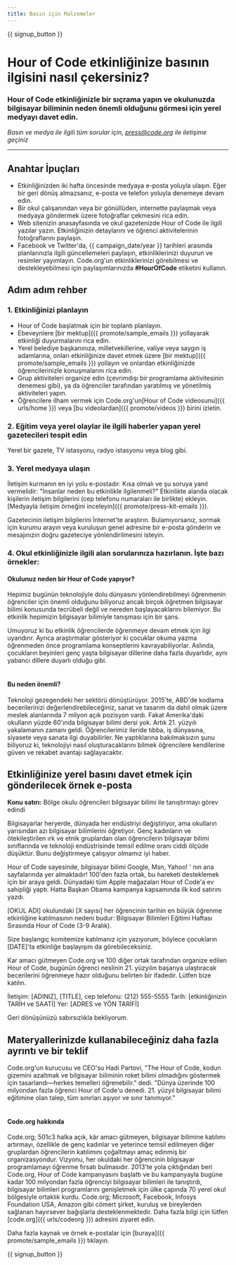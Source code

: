 ```yaml
---
title: Basın için Malzemeler
---
```


{{ signup_button }}

# Hour of Code etkinliğinize basının ilgisini nasıl çekersiniz?

### Hour of Code etkinliğinizle bir sıçrama yapın ve okulunuzda bilgisayar biliminin neden önemli olduğunu görmesi için yerel medyayı davet edin.

*Basın ve medya ile ilgili tüm sorular için, <press@code.org> ile iletişime geçiniz*

* * *

## Anahtar İpuçları

- Etkinliğinizden iki hafta öncesinde medyaya e-posta yoluyla ulaşın. Eğer bir geri dönüş almazsanız, e-posta ve telefon yoluyla denemeye devam edin.
- Bir okul çalışanından veya bir gönüllüden, internette paylaşmak veya medyaya göndermek üzere fotoğraflar çekmesini rica edin.
- Web sitenizin anasayfasında ve okul gazetenizde Hour of Code ile ilgili yazılar yazın. Etkinliğinizin detaylarını ve öğrenci aktivitelerinin fotoğraflarını paylaşın.
- Facebook ve Twitter'da, {{ campaign_date/year }} tarihleri ​​arasında planlarınızla ilgili güncellemeleri paylaşın, etkinliklerinizi duyurun ve resimler yayımlayın. Code.org'un etkinliklerinizi görebilmesi ve destekleyebilmesi için paylaşımlarınızda **#HourOfCode** etiketini kullanın.

## Adım adım rehber

### 1. Etkinliğinizi planlayın

- Hour of Code başlatmak için bir toplantı planlayın.
- Ebeveynlere [bir mektup]({{ promote/sample_emails }}) yollayarak etkinliği duyurmalarını rica edin.
- Yerel belediye başkanınıza, milletvekillerine, valiye veya saygın iş adamlarına, onları etkinliğinize davet etmek üzere [bir mektup]({{ promote/sample_emails }}) yollayın ve onlardan etkinliğinizde öğrencilerinizle konuşmalarını rica edin.
- Grup aktiviteleri organize edin (çevrimdışı bir programlama aktivitesinin denemesi gibi), ya da öğrenciler tarafından yaratılmış ve yönetilmiş aktiviteleri yapın.
- Öğrencilere ilham vermek için Code.org'un[Hour of Code videosunu]({{ urls/home }}) veya [bu videolardan]({{ promote/videos }}) birini izletin. <br />

### 2. Eğitim veya yerel olaylar ile ilgili haberler yapan yerel gazetecileri tespit edin

Yerel bir gazete, TV istasyonu, radyo istasyonu veya blog gibi.<br />

### 3. Yerel medyaya ulaşın

İletişim kurmanın en iyi yolu e-postadır. Kısa olmalı ve şu soruya yanıt vermelidir: "İnsanlar neden bu etkinlikle ilgilenmeli?" Etkinlikte alanda olacak kişilerin iletişim bilgilerini (cep telefonu numaraları ile birlikte) ekleyin. [Medyayla iletişim örneğini inceleyin]({{ promote/press-kit-emails }})</strong>.

Gazetecinin iletişim bilgilerini İnternet'te araştırın. Bulamıyorsanız, sormak için kurumu arayın veya kuruluşun genel adresine bir e-posta gönderin ve mesajınızın doğru gazeteciye yönlendirilmesini isteyin. <br />

### 4. Okul etkinliğinizle ilgili alan sorularınıza hazırlanın. İşte bazı örnekler:

#### Okulunuz neden bir Hour of Code yapıyor?

Hepimiz bugünün teknolojiyle dolu dünyasını yönlendirebilmeyi öğrenmenin öğrenciler için önemli olduğunu biliyoruz ancak birçok öğretmen bilgisayar bilimi konusunda tecrübeli değil ve nereden başlayacaklarını bilemiyor. Bu etkinlik hepimizin bilgisayar bilimiyle tanışması için bir şans.

Umuyoruz ki bu etkinlik öğrencilerde öğrenmeye devam etmek için ilgi uyandırır. Ayrıca araştırmalar gösteriyor ki çocuklar okuma yazma öğrenmeden önce programlama konseptlerini kavrayabiliyorlar. Aslında, çocukların beyinleri genç yaşta bilgisayar dillerine daha fazla duyarlıdır, aynı yabancı dillere duyarlı olduğu gibi. <br /> <br />

#### Bu neden önemli?

Teknoloji gezegendeki her sektörü dönüştürüyor. 2015'te, ABD'de kodlama becerilerinizi değerlendirebileceğiniz, sanat ve tasarım da dahil olmak üzere meslek alanlarında 7 milyon açık pozisyon vardı. Fakat Amerika'daki okulların yüzde 60'ında bilgisayar bilimi dersi yok. Artık 21. yüzyılı yakalamanın zamanı geldi. Öğrencilerimiz ileride tıbba, iş dünyasına, siyasete veya sanata ilgi duyabilirler. Ne yaptıklarına bakılmaksızın şunu biliyoruz ki, teknolojiyi nasıl oluşturacaklarını bilmek öğrencilere kendilerine güven ve rekabet avantajı sağlayacaktır. <br />

<a id="sample-emails"></a>

## Etkinliğinize yerel basını davet etmek için gönderilecek örnek e-posta

**Konu satırı:** Bölge okulu öğrencileri bilgisayar bilimi ile tanıştırmayı görev edindi

Bilgisayarlar heryerde, dünyada her endüstriyi değiştiriyor, ama okulların yarısından azı bilgisayar bilimlerini öğretiyor. Genç kadınların ve ötekileştirilen ırk ve etnik gruplardan olan öğrencilerin bilgisayar bilimi sınıflarında ve teknoloji endüstrisinde temsil edilme oranı ciddi ölçüde düşüktür. Bunu değiştirmeye çalışıyor olmamız iyi haber.

Hour of Code sayesinde, bilgisayar bilimi Google, Msn, Yahoo! ' nın ana sayfalarında yer almaktadır! 100'den fazla ortak, bu hareketi desteklemek için bir araya geldi. Dünyadaki tüm Apple mağazaları Hour of Code'a ev sahipliği yaptı. Hatta Başkan Obama kampanya kapsamında ilk kod satırını yazdı.

[OKUL ADI] okulundaki [X sayısı] her öğrencinin tarihin en büyük öğrenme etkinliğine katılmasının nedeni budur: Bilgisayar Bilimleri Eğitimi Haftası Sırasında Hour of Code (3-9 Aralık).

Size başlangıç komitemize katılmanız için yazıyorum, böylece çocukların [DATE]'ta etkinliğe başlayışını da görebileceksiniz.

Kar amacı gütmeyen Code.org ve 100 diğer ortak tarafından organize edilen Hour of Code, bugünün öğrenci neslinin 21. yüzyılın başarıya ulaştıracak becerilerini öğrenmeye hazır olduğunu belirten bir ifadedir. Lütfen bize katılın.

İletişim: [ADINIZ], [TITLE], cep telefonu: (212) 555-5555 Tarih: [etkinliğinizin TARİH ve SAATİ] Yer: [ADRES ve YÖN TARİFİ]

Geri dönüşünüzü sabırsızlıkla bekliyorum.<br />

## Materyallerinizde kullanabileceğiniz daha fazla ayrıntı ve bir teklif

Code.org'un kurucusu ve CEO'su Hadi Partovi, "The Hour of Code, kodun gizemini azaltmak ve bilgisayar biliminin roket bilimi olmadığını göstermek için tasarlandı—herkes temelleri öğrenebilir." dedi. "Dünya üzerinde 100 milyondan fazla öğrenci Hour of Code'u denedi. 21. yüzyıl bilgisayar bilimi eğitimine olan talep, tüm sınırları aşıyor ve sınır tanımıyor." <br /> <br />

#### Code.org hakkında

Code.org; 501c3 halka açık, kâr amacı gütmeyen, bilgisayar bilimine katılımı artırmayı, özellikle de genç kadınlar ve yeterince temsil edilmeyen diğer gruplardan öğrencilerin katılımını çoğaltmayı amaç edinmiş bir organizasyondur. Vizyonu, her okuldaki her öğrencinin bilgisayar programlamayı öğrenme fırsatı bulmasıdır. 2013'te yola çıktığından beri Code.org, Hour of Code kampanyasını başlattı ve bu kampanyayla bugüne kadar 100 milyondan fazla öğrenciyi bilgisayar bilimleri ile tanıştırdı, bilgisayar bilimleri programlarını genişletmek için ülke çapında 70 yerel okul bölgesiyle ortaklık kurdu. Code.org; Microsoft, Facebook, Infosys Foundation USA, Amazon gibi cömert şirket, kuruluş ve bireylerden sağlanan hayırsever bağışlarla desteklenmektedir. Daha fazla bilgi için lütfen [code.org]({{ urls/codeorg }}) adresini ziyaret edin.

  
Daha fazla kaynak ve örnek e-postalar için [buraya]({{ promote/sample_emails }}) tıklayın.

{{ signup_button }}